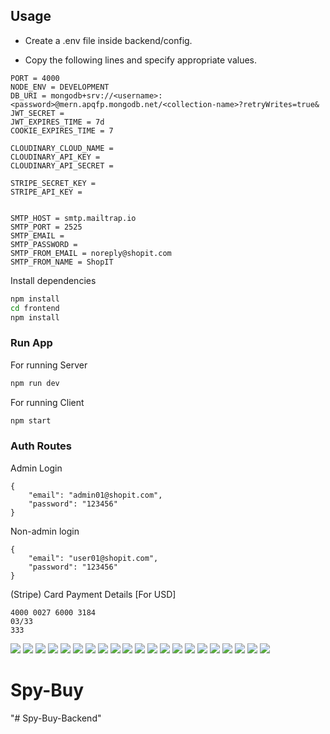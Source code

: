 ## Usage

- Create a .env file inside backend/config.

- Copy the following lines and specify appropriate values.

```
PORT = 4000
NODE_ENV = DEVELOPMENT
DB_URI = mongodb+srv://<username>:<password>@mern.apqfp.mongodb.net/<collection-name>?retryWrites=true&
JWT_SECRET =
JWT_EXPIRES_TIME = 7d
COOKIE_EXPIRES_TIME = 7

CLOUDINARY_CLOUD_NAME =
CLOUDINARY_API_KEY =
CLOUDINARY_API_SECRET =

STRIPE_SECRET_KEY =
STRIPE_API_KEY =


SMTP_HOST = smtp.mailtrap.io
SMTP_PORT = 2525
SMTP_EMAIL =
SMTP_PASSWORD =
SMTP_FROM_EMAIL = noreply@shopit.com
SMTP_FROM_NAME = ShopIT
```

Install dependencies

```bash
npm install
cd frontend
npm install
```

### Run App

For running Server

```bash
npm run dev
```

For running Client

```bash
npm start
```

### Auth Routes

Admin Login

```
{
    "email": "admin01@shopit.com",
    "password": "123456"
}
```

Non-admin login

```
{
    "email": "user01@shopit.com",
    "password": "123456"
}
```

(Stripe) Card Payment Details [For USD]

```
4000 0027 6000 3184
03/33
333
```

![](./screen-caps/01Homepage.jpeg)
![](./screen-caps/02RegistrationPage.jpeg)
![](./screen-caps/03LoginPage.jpeg)
![](./screen-caps/04CartPage.jpeg)
![](./screen-caps/05ShippingScreen.jpeg)
![](./screen-caps/06OrderConfirmationScreen.jpeg)
![](./screen-caps/07PaymentDetailsScreen.jpeg)
![](./screen-caps/08SuccessfulOrder.jpeg)
![](./screen-caps/09OrderDashboard.jpeg)
![](./screen-caps/10OrderDetailsPage.jpeg)
![](./screen-caps/11ProductDetails.jpeg)
![](./screen-caps/12ProfilePage.jpeg)
![](./screen-caps/13UpdateProfilePage.jpeg)
![](./screen-caps/14AdminDashboard.jpeg)
![](./screen-caps/15ProductManagementDashboard.jpeg)
![](./screen-caps/16OrderManagementDashboard.jpeg)
![](./screen-caps/17UserManagementDashboard.jpeg)
![](./screen-caps/18ReviewManagementDashboard.jpeg)
![](./screen-caps/19AddProductPage.jpeg)
![](./screen-caps/20UpdateProductPage.jpeg)
![](./screen-caps/21Search&Filter.jpeg)
# Spy-Buy
"# Spy-Buy-Backend" 
